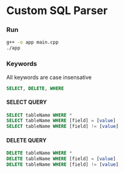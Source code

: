 # Custom SQL Parser

### Run

```bash
g++ -o app main.cpp
./app
```

### Keywords

All keywords are case insensative

```SQL
SELECT, DELETE, WHERE
```

#### SELECT QUERY

```SQL
SELECT tableName WHERE *
SELECT tableName WHERE [field] = [value]
SELECT tableName WHERE [field] != [value]
```

#### DELETE QUERY

```SQL
DELETE tableName WHERE *
DELETE tableName WHERE [field] = [value]
DELETE tableName WHERE [field] != [value]
```
